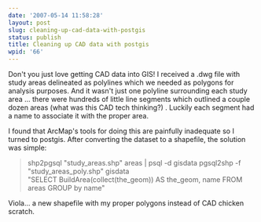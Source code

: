 ```yaml
---
date: '2007-05-14 11:58:28'
layout: post
slug: cleaning-up-cad-data-with-postgis
status: publish
title: Cleaning up CAD data with postgis
wpid: '66'
---
```


Don't you just love getting CAD data into GIS! I received a .dwg file with study areas delineated as polylines which we needed as polygons for analysis purposes. And it wasn't just one polyline surrounding each study area ... there were hundreds of little line segments which outlined a couple dozen areas (what was this CAD tech thinking?) . Luckily each segment had a name to associate it with the proper area.

I found that ArcMap's tools for doing this are painfully inadequate so I turned to postgis. After converting the dataset to a shapefile, the solution was simple:



> shp2pgsql "study_areas.shp" areas | psql -d gisdata
pgsql2shp -f "study_areas_poly.shp" gisdata \
   "SELECT BuildArea(collect(the_geom)) AS the_geom, name 
    FROM areas 
    GROUP by name"



Viola... a new shapefile with my proper polygons instead of CAD chicken scratch. 
